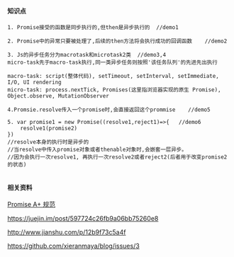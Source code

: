 #### 知识点
```
1. Promise接受的函数是同步执行的,但then是异步执行的  //demo1

2. Promise中的异常只要被处理了,后续的then方法将会执行成功的回调函数    //demo2

3. Js的异步任务分为macrotask和microtask2类  //demo3,4
micro-task先于macro-task执行,同一类异步任务则按照'该任务队列'的先进先出执行

macro-task: script(整体代码), setTimeout, setInterval, setImmediate, I/O, UI rendering
micro-task: process.nextTick, Promises(这里指浏览器实现的原生 Promise), Object.observe, MutationObserver

4.Promsie.resolve传入一个promise时,会直接返回这个prommise    //demo5

5. var promise1 = new Promise((resolve1,reject1)=>{   //demo6
    resolve1(promise2)    
}) 
//resolve本身的执行时是异步的
//当resolve中传入promise对象或者thenable对象时,会嵌套一层异步。
//因为会执行一次resolve1, 再执行一次resolve2或者reject2(后者用于改变promise2的状态) 


```

#### 相关资料

[Promise A+ 规范](http://www.ituring.com.cn/article/66566)

https://juejin.im/post/597724c26fb9a06bb75260e8

http://www.jianshu.com/p/12b9f73c5a4f

https://github.com/xieranmaya/blog/issues/3
